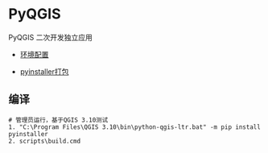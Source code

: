 # PyQGIS

PyQGIS 二次开发独立应用 

- [环境配置](https://blog.csdn.net/this_is_id/article/details/84562649)

- [pyinstaller打包](https://blog.csdn.net/this_is_id/article/details/102974721)

## 编译

```shell
# 管理员运行，基于QGIS 3.10测试
1. "C:\Program Files\QGIS 3.10\bin\python-qgis-ltr.bat" -m pip install pyinstaller
2. scripts\build.cmd
```